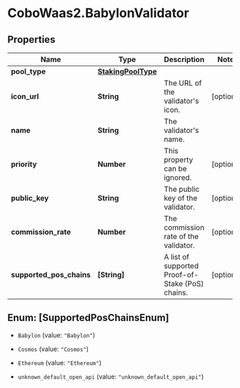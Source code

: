 # CoboWaas2.BabylonValidator

## Properties

Name | Type | Description | Notes
------------ | ------------- | ------------- | -------------
**pool_type** | [**StakingPoolType**](StakingPoolType.md) |  | 
**icon_url** | **String** | The URL of the validator&#39;s icon. | [optional] 
**name** | **String** | The validator&#39;s name. | 
**priority** | **Number** | This property can be ignored. | [optional] 
**public_key** | **String** | The public key of the validator. | [optional] 
**commission_rate** | **Number** | The commission rate of the validator. | [optional] 
**supported_pos_chains** | **[String]** | A list of supported Proof-of-Stake (PoS) chains. | [optional] 



## Enum: [SupportedPosChainsEnum]


* `Babylon` (value: `"Babylon"`)

* `Cosmos` (value: `"Cosmos"`)

* `Ethereum` (value: `"Ethereum"`)

* `unknown_default_open_api` (value: `"unknown_default_open_api"`)




